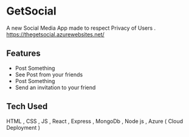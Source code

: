 # GetSocial

A new Social Media App made to respect Privacy of Users . 
<br/>
https://thegetsocial.azurewebsites.net/

## Features
<ul>
  <li>Post Something</li>
  <li>See Post from your friends</li>
  <li>Post Something</li>
  <li>Send an invitation to your friend</li>
</ul>

## Tech Used
HTML , CSS , JS , React , Express , MongoDb , Node js , Azure ( Cloud Deployment )
